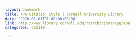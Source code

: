 ```yaml
---
layout: bookmark
title: APA Citation Style | Cornell University Library
date: '1970-01-01T01:00:00+01:00'
link: http://www.library.cornell.edu/resrch/citmanage/apa
categories: CS2110

---
```

